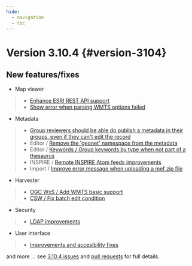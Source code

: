 ```yaml
---
hide:
  - navigation
  - toc
---
```

# Version 3.10.4 {#version-3104}

## New features/fixes

-   Map viewer

> -   [Enhance ESRI REST API support](https://github.com/geonetwork/core-geonetwork/pull/4784)
> -   [Show error when parsing WMTS options failed](https://github.com/geonetwork/core-geonetwork/pull/4809)

-   Metadata

> -   [Group reviewers should be able do publish a metadata in their groups, even if they can't edit the record](https://github.com/geonetwork/core-geonetwork/pull/4816)
> -   Editor / [Remove the 'geonet' namespace from the metadata](https://github.com/geonetwork/core-geonetwork/pull/4825)
> -   Editor / [Keywords / Group keywords by type when not part of a thesaurus](https://github.com/geonetwork/core-geonetwork/pull/4861)
> -   INSPIRE / [Remote INSPIRE Atom feeds improvements](https://github.com/geonetwork/core-geonetwork/pull/5043)
> -   Import / [Improve error message when uploading a mef zip file](https://github.com/geonetwork/core-geonetwork/pull/4838)

-   Harvester

> -   [OGC WxS / Add WMTS basic support](https://github.com/geonetwork/core-geonetwork/pull/4829)
> -   [CSW / Fix batch edit condition](https://github.com/geonetwork/core-geonetwork/pull/4857)

-   Security

> -   [LDAP improvements](https://github.com/geonetwork/core-geonetwork/pull/4938)

-   User interface

> -   [Improvements and accesibility fixes](https://github.com/geonetwork/core-geonetwork/pulls?q=milestone%3A3.10.4+is%3Aclosed+is%3Apr+%5Ba11y%5D)

and more \... see [3.10.4 issues](https://github.com/geonetwork/core-geonetwork/issues?q=is%3Aissue+milestone%3A3.10.4+is%3Aclosed) and [pull requests](https://github.com/geonetwork/core-geonetwork/pulls?q=milestone%3A3.10.4+is%3Aclosed+is%3Apr) for full details.
